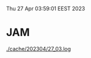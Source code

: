 Thu 27 Apr 03:59:01 EEST 2023
# JAM
<a href='./cache/202304/27_03.log'>./cache/202304/27_03.log</a>
